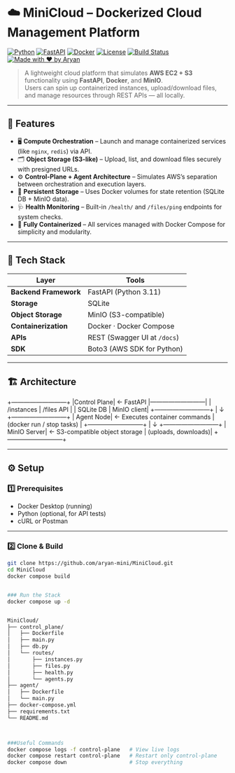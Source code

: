 # ☁️ MiniCloud – Dockerized Cloud Management Platform  

[![Python](https://img.shields.io/badge/Python-3.11-blue.svg?logo=python)](https://www.python.org/)
[![FastAPI](https://img.shields.io/badge/FastAPI-Framework-green.svg?logo=fastapi)](https://fastapi.tiangolo.com/)
[![Docker](https://img.shields.io/badge/Docker-Compose-2496ED.svg?logo=docker)](https://www.docker.com/)
[![License](https://img.shields.io/badge/License-MIT-yellow.svg)](LICENSE)
[![Build Status](https://img.shields.io/badge/Build-Passing-brightgreen.svg)](#)
[![Made with ❤️ by Aryan](https://img.shields.io/badge/Made%20with-%E2%9D%A4-red.svg)](https://www.linkedin.com/in/aryan-srivastava)

> A lightweight cloud platform that simulates **AWS EC2 + S3** functionality using **FastAPI**, **Docker**, and **MinIO**.  
> Users can spin up containerized instances, upload/download files, and manage resources through REST APIs — all locally.

---

## 🚀 Features  

- 🖥️ **Compute Orchestration** – Launch and manage containerized services (like `nginx`, `redis`) via API.  
- 🗂️ **Object Storage (S3-like)** – Upload, list, and download files securely with presigned URLs.  
- ⚙️ **Control-Plane + Agent Architecture** – Simulates AWS’s separation between orchestration and execution layers.  
- 💾 **Persistent Storage** – Uses Docker volumes for state retention (SQLite DB + MinIO data).  
- 🩺 **Health Monitoring** – Built-in `/health/` and `/files/ping` endpoints for system checks.  
- 🐳 **Fully Containerized** – All services managed with Docker Compose for simplicity and modularity.  

---

## 🧩 Tech Stack  

| Layer | Tools |
|-------|--------|
| **Backend Framework** | FastAPI (Python 3.11) |
| **Storage** | SQLite |
| **Object Storage** | MinIO (S3-compatible) |
| **Containerization** | Docker · Docker Compose |
| **APIs** | REST (Swagger UI at `/docs`) |
| **SDK** | Boto3 (AWS SDK for Python) |

---

## 🏗️ Architecture  
+—————————+
|Control Plane|  ← FastAPI
|—————————|
| /instances | /files API  |
| SQLite DB  | MinIO client|
+—————————+
|
↓
+—————————+
| Agent Node|  ← Executes container commands
| (docker run / stop tasks) |
+—————————+
|
↓
+—————————+
| MinIO Server|  ← S3-compatible object storage
| (uploads, downloads)|
+—————————+


---

## ⚙️ Setup  

### 1️⃣ Prerequisites  
- Docker Desktop (running)  
- Python (optional, for API tests)  
- cURL or Postman  

---

### 2️⃣ Clone & Build  

```bash
git clone https://github.com/aryan-mini/MiniCloud.git
cd MiniCloud
docker compose build


### Run the Stack
docker compose up -d


MiniCloud/
├── control_plane/
│   ├── Dockerfile
│   ├── main.py
│   ├── db.py
│   └── routes/
│       ├── instances.py
│       ├── files.py
│       ├── health.py
│       └── agents.py
├── agent/
│   ├── Dockerfile
│   └── main.py
├── docker-compose.yml
├── requirements.txt
└── README.md



###Useful Commands
docker compose logs -f control-plane   # View live logs
docker compose restart control-plane   # Restart only control-plane
docker compose down                    # Stop everything
